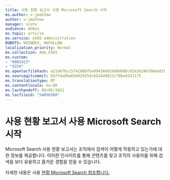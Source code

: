 ```yaml
---
title: 사용 현황 보고서 사용 Microsoft Search 시작
ms.author: v-jmathew
author: v-jmathew
manager: scotv
audience: Admin
ms.topic: article
ms.service: o365-administration
ROBOTS: NOINDEX, NOFOLLOW
localization_priority: Normal
ms.collection: Adm_O365
ms.custom:
- "9005423"
- "9259"
ms.openlocfilehash: a21d476cc5742880fba994304b59d0d08bc02e26286760ae8181b97877144e25
ms.sourcegitcommit: b5f7da89a650d2915dc652449623c78be6247175
ms.translationtype: MT
ms.contentlocale: ko-KR
ms.lasthandoff: 08/05/2021
ms.locfileid: "54056568"
---
```

# <a name="get-started-with-using-microsoft-search-usage-reports"></a>사용 현황 보고서 사용 Microsoft Search 시작

Microsoft Search 사용 현황 보고서는 조직에서 검색이 어떻게 작동하고 있는가에 대한 정보를 제공합니다. 이러한 인사이트를 통해 콘텐츠를 찾고 조직의 사용자를 위해 검색을 보다 유용하고 즐거운 경험을 얻을 수 있습니다.

자세한 내용은 사용 [현황 Microsoft Search 참조합니다.](https://go.microsoft.com/fwlink/?linkid=2152048)
